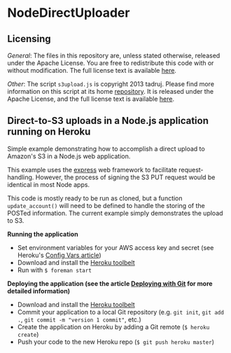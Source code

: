 NodeDirectUploader
===================

Licensing
----------

*General*: The files in this repository are, unless stated otherwise, released under the Apache License. You are free to redistribute this code with or without modification. The full license text is available [here](http://www.apache.org/licenses/LICENSE-2.0). 

*Other*: The script `s3upload.js` is copyright 2013 tadruj. Please find more information on this script at its home [repository](https://github.com/tadruj/s3upload-coffee-javascript). It is released under the Apache License, and the full license text is available [here](http://www.apache.org/licenses/LICENSE-2.0).


Direct-to-S3 uploads in a Node.js application running on Heroku
-----------------------------------------------------------------------------

Simple example demonstrating how to accomplish a direct upload to Amazon's S3 in a Node.js web application.

This example uses the [express](http://expressjs.com/) web framework to facilitate request-handling. However, the process of signing the S3 PUT request would be identical in most Node apps.

This code is mostly ready to be run as cloned, but a function `update_account()` will need to be defined to handle the storing of the POSTed information. The current example simply demonstrates the upload to S3.


**Running the application**
* Set environment variables for your AWS access key and secret (see Heroku's  [Config Vars article](https://devcenter.heroku.com/articles/config-vars))
* Download and install the [Heroku toolbelt](https://toolbelt.heroku.com/)
* Run with ```$ foreman start```

**Deploying the application (see the article [Deploying with Git](https://devcenter.heroku.com/articles/git) for more detailed information)**
* Download and install the [Heroku toolbelt](https://toolbelt.heroku.com/)
* Commit your application to a local Git repository (e.g. `git init`, `git add .`, `git commit -m "version 1 commit"`, etc.)
* Create the application on Heroku by adding a Git remote (`$ heroku create`)
* Push your code to the new Heroku repo (`$ git push heroku master`)
